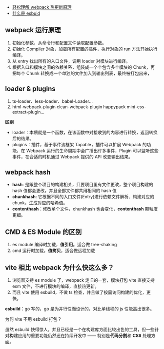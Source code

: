 - [轻松理解 webpack 热更新原理](https://juejin.cn/post/6844904008432222215)
- [什么是 esbuid](https://juejin.cn/post/6967336090302840862)

## webpack 运行原理

1. 初始化参数，从命令行和配置文件读取配置参数。
2. 初始化 Compiler 对象，加载所有配置的插件，执行对象的 run 方法开始执行编译。
3. 从 entry 找出所有的入口文件，调用 loader 对模块进行编译。
4. 根据入口和模块之间的依赖关系，组装成一个个包含多个模块的 Chunk，再把每个 Chunk 转换成一个单独的文件加入到输出列表，最终被打包出来，

## loader & plugins

1. ts-loader、less-loader、babel-Loader...
2. html-webpack-plugin clean-webpack-plugin happypack mini-css-extract-plugin...

**区别**

- loader：本质就是一个函数，在该函数中对接收到的内容进行转换，返回转换后的结果。
- plugins：插件，基于事件流框架 Tapable，插件可以扩展 Webpack 的功能，在 Webpack 运行的生命周期中会广播出许多事件，Plugin 可以监听这些事件，在合适的时机通过 Webpack 提供的 API 改变输出结果。

## webpack hash

- **hash**: 是跟整个项目的构建相关，只要项目里有文件更改，整个项目构建的 hash 值都会更改，并且全部文件都共用相同的 hash 值
- **chunkhash**: 它根据不同的入口文件(Entry)进行依赖文件解析、构建对应的 chunk，生成对应的哈希值。
- **contenthash**：修改单个文件，chunkhash 也会变化，**contenthash** 颗粒度更细。

## CMD & ES Module 的区别

1. es module 编译时加载，**值引用**。适合做 tree-shaking
2. cmd 运行时加载，**值拷贝**，适合做远程加载

## vite 相比 webpack 为什么快这么多？

1. 浏览器支持 es module 了，webpack 走旧的一套，模块打包 vite 直接支持 esm 文件，不进行模块的编译，直接热更新。
2. 而且 vite 使用 esbuild，不做 ts 检查，并且做了按需访问构建的优化，更快。

**esbuild**：go 写的，go 是为并行性而设计的，对比单线程的 js 性能高出很多。

为何 vite 不用 esbuild 打包？

虽然 esbuild 快得惊人，并且已经是一个在构建库方面比较出色的工具，但一些针对构建应用的重要功能仍然还在持续开发中 —— 特别是**代码分割**和 **CSS** 处理方面。
